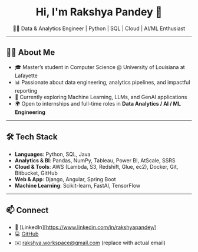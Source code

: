 <h1 align="center">Hi, I'm Rakshya Pandey 👋</h1>
<p align="center">👩‍💻 Data & Analytics Engineer | Python | SQL | Cloud | AI/ML Enthusiast</p>

---

## 👩‍💻 About Me

- 🎓 Master’s student in Computer Science @ University of Louisiana at Lafayette
- 📊 Passionate about data engineering, analytics pipelines, and impactful reporting
- 🚀 Currently exploring Machine Learning, LLMs, and GenAI applications
- 🌍 Open to internships and full-time roles in **Data Analytics / AI / ML Engineering**

---

## 🛠️ Tech Stack

- **Languages**: Python, SQL, Java
- **Analytics & BI**: Pandas, NumPy, Tableau, Power BI, AtScale, SSRS
- **Cloud & Tools**: AWS (Lambda, S3, Redshift, Glue, ec2), Docker, Git, Bitbucket, GitHub
- **Web & App**: Django, Angular, Spring Boot
- **Machine Learning**: Scikit-learn, FastAI, TensorFlow

---

## 📫 Connect

- 💼 [LinkedIn][https://www.linkedin.com/in/rakshyapandey/)
- 💻 [GitHub](https://github.com/rakshyaaa)
- ✉️ rakshya.workspace@gmail.com (replace with actual email)

